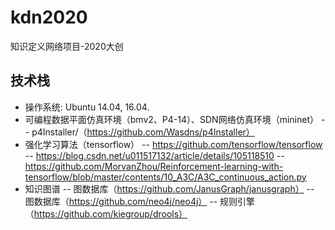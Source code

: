 # kdn2020
知识定义网络项目-2020大创

## 技术栈
- 操作系统: Ubuntu 14.04, 16.04.
- 可编程数据平面仿真环境（bmv2、P4-14）、SDN网络仿真环境（mininet）
-- p4Installer/（https://github.com/Wasdns/p4Installer）
- 强化学习算法（tensorflow）
-- https://github.com/tensorflow/tensorflow
-- https://blog.csdn.net/u011517132/article/details/105118510
-- https://github.com/MorvanZhou/Reinforcement-learning-with-tensorflow/blob/master/contents/10_A3C/A3C_continuous_action.py
- 知识图谱
-- 图数据库（https://github.com/JanusGraph/janusgraph）
-- 图数据库（https://github.com/neo4j/neo4j）
-- 规则引擎（https://github.com/kiegroup/drools）

